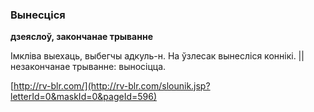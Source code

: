 ### Вынесціся
**дзеяслоў, закончанае трыванне**

Імкліва выехаць, выбегчы адкуль-н. На ўзлесак вынесліся коннікі. || незакончанае трыванне: выносіцца.

<a rel="author">[http://rv-blr.com/](http://rv-blr.com/slounik.jsp?letterId=0&maskId=0&pageId=596)</a>
